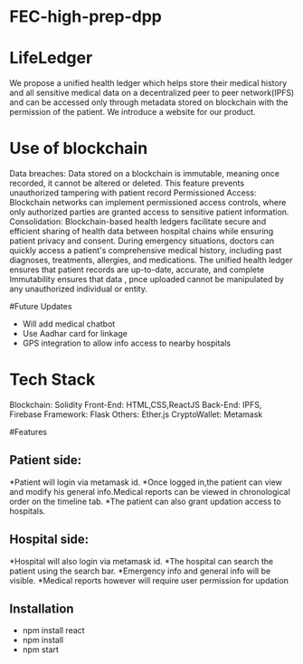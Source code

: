 # FEC-high-prep-dpp
# LifeLedger

We propose a unified health ledger which helps store their medical history and all sensitive medical data on a decentralized peer to peer network(IPFS) and can be accessed only through metadata stored on blockchain with the permission of the patient. We  introduce a website for our product. 

# Use of blockchain
Data breaches: Data stored on a blockchain is immutable, meaning once recorded, it cannot be altered or deleted. This feature prevents unauthorized tampering with patient record Permissioned Access: Blockchain networks can implement permissioned access controls, where only authorized parties are granted access to sensitive patient information. 
Consolidation: Blockchain-based health ledgers facilitate secure and efficient sharing of health data between hospital chains while ensuring patient privacy and consent.
During emergency situations, doctors can quickly access a patient's comprehensive medical history, including past diagnoses, treatments, allergies, and medications. The unified health ledger ensures that patient records are up-to-date, accurate, and complete
Immutability ensures that data , pnce uploaded cannot be manipulated by any unauthorized individual or entity.

#Future Updates
* Will add medical chatbot
* Use Aadhar card for linkage
* GPS integration to allow info access to nearby hospitals

# Tech Stack
Blockchain: Solidity
Front-End: HTML,CSS,ReactJS
Back-End: IPFS, Firebase
Framework: Flask
Others: Ether.js
CryptoWallet: Metamask


#Features
## Patient side:   
*Patient will login via metamask id.
*Once logged in,the patient can view and modify his general info.Medical reports can be viewed in chronological order on the timeline tab.
*The patient can also grant updation access to hospitals.  

## Hospital side:
*Hospital will also login via metamask id.
*The hospital can search the patient using the search bar.
*Emergency info and general info will be visible.
*Medical reports however will require user permission for updation


## Installation
* npm install react
* npm install
* npm start
